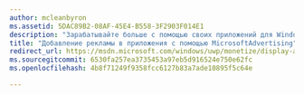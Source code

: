 ```yaml
---
author: mcleanbyron
ms.assetid: 5DAC89B2-08AF-45E4-B558-3F2903F014E1
description: "Зарабатывайте больше с помощью своих приложений для Windows, включая в них рекламные видеоролики и баннеры из платформы MicrosoftAdvertising. Реклама отображается в приложениях Windows для компьютеров, планшетов и телефонов. Вы можете отслеживать результативность рекламы в режиме реального времени с помощью панели мониторинга Центра разработки для Windows."
title: "Добавление рекламы в приложения с помощью MicrosoftAdvertising"
redirect_url: https://msdn.microsoft.com/windows/uwp/monetize/display-ads-in-your-app
ms.sourcegitcommit: 6530fa257ea3735453a97eb5d916524e750e62fc
ms.openlocfilehash: 4b8f71249f9358fcc6127b83a7ade10895f5c64e

---
```


 



<!--HONumber=Jun16_HO4-->


